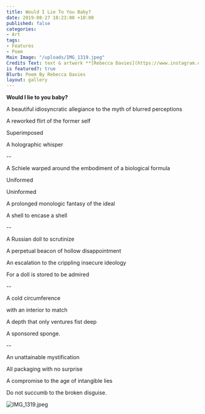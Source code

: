 ```yaml
---
title: Would I Lie To You Baby?
date: 2019-08-27 18:23:00 +10:00
published: false
categories:
- Art
tags:
- Features
- Poem
Main Image: "/uploads/IMG_1319.jpeg"
Credits Text: text & artwork **[Rebecca Davies](https://www.instagram.com/rebeccaloudavies/)**
is featured?: true
Blurb: Poem By Rebecca Davies
layout: gallery
---
```


**Would I lie to you baby?**

A beautiful idiosyncratic allegiance to the myth of blurred perceptions

A reworked flirt of the former self

Superimposed

A holographic whisper


--


A Schiele warped around the embodiment of a biological formula

Uniformed

Uninformed

A prolonged monologic fantasy of the ideal

A shell to encase a shell


--


A Russian doll to scrutinize

A perpetual beacon of hollow disappointment

An escalation to the crippling insecure ideology

For a doll is stored to be admired


--


A cold circumference

with an interior to match

A depth that only ventures fist deep

A sponsored sponge.


--


An unattainable mystification

All packaging with no surprise 

A compromise to the age of intangible lies

Do not succumb to the broken disguise. 

![IMG_1319.jpeg](/uploads/IMG_1319.jpeg)
